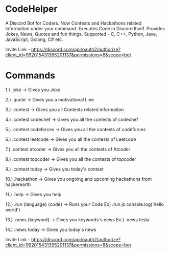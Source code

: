 # CodeHelper
A Discord Bot for Coders. Now Contests and Hackathons related Information under your command. Executes Code in Discord Itself.
Provides Jokes, News, Quotes and fun things.
Supported - C, C++, Python, Java, JavaScript, Golang, C# etc. 

Invite Link - https://discord.com/api/oauth2/authorize?client_id=992015431395201137&permissions=8&scope=bot

# Commands
1.) .joke    -> Gives you Joke

2.) .quote -> Gives you a motivational Line

3.) .contest  -> Gives you all Contests related information

4.) .contest codechef  -> Gives you all the contests of codechef

5.) .contest codeforces  -> Gives you all the contests of codeforces

6.) .contest leetcode -> Gives you all the contests of Leetcode

7.) .contest atcoder -> Gives you all the contests of Atcoder

8.) .contest topcoder -> Gives you all the contests of topcoder

9.) .contest today -> Gives you today's contest

10.) .hackathon  -> Gives you ongoing and upcoming hackathons from hackerearth

11.) .help -> Gives you help 

12.) .run {language} {code}   -> Runs your Code  Ex) .run js console.log('hello world')

13.) .news {keyword}  -> Gives you keywords's news  Ex.) .news tesla

14.) .news today -> Gives you today's news 


Invite Link - https://discord.com/api/oauth2/authorize?client_id=992015431395201137&permissions=8&scope=bot